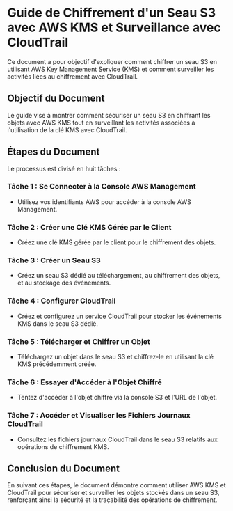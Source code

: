 # Guide de Chiffrement d'un Seau S3 avec AWS KMS et Surveillance avec CloudTrail

Ce document a pour objectif d'expliquer comment chiffrer un seau S3 en utilisant AWS Key Management Service (KMS) et comment surveiller les activités liées au chiffrement avec CloudTrail.

## Objectif du Document
Le guide vise à montrer comment sécuriser un seau S3 en chiffrant les objets avec AWS KMS tout en surveillant les activités associées à l'utilisation de la clé KMS avec CloudTrail.

## Étapes du Document
Le processus est divisé en huit tâches :

### Tâche 1 : Se Connecter à la Console AWS Management
- Utilisez vos identifiants AWS pour accéder à la console AWS Management.

### Tâche 2 : Créer une Clé KMS Gérée par le Client
- Créez une clé KMS gérée par le client pour le chiffrement des objets.

### Tâche 3 : Créer un Seau S3
- Créez un seau S3 dédié au téléchargement, au chiffrement des objets, et au stockage des événements.

### Tâche 4 : Configurer CloudTrail
- Créez et configurez un service CloudTrail pour stocker les événements KMS dans le seau S3 dédié.

### Tâche 5 : Télécharger et Chiffrer un Objet
- Téléchargez un objet dans le seau S3 et chiffrez-le en utilisant la clé KMS précédemment créée.

### Tâche 6 : Essayer d'Accéder à l'Objet Chiffré
- Tentez d'accéder à l'objet chiffré via la console S3 et l'URL de l'objet.

### Tâche 7 : Accéder et Visualiser les Fichiers Journaux CloudTrail
- Consultez les fichiers journaux CloudTrail dans le seau S3 relatifs aux opérations de chiffrement KMS.

## Conclusion du Document
En suivant ces étapes, le document démontre comment utiliser AWS KMS et CloudTrail pour sécuriser et surveiller les objets stockés dans un seau S3, renforçant ainsi la sécurité et la traçabilité des opérations de chiffrement.
